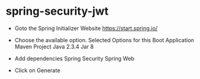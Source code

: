 # spring-security-jwt

- Goto the Spring Initializer Website
  https://start.spring.io/
  
- Choose the available option. Selected Options for this Boot Application
  Maven Project
  Java
  2.3.4
  Jar
  8
  
- Add dependencies
  Spring Security
  Spring Web

- Click on Generate